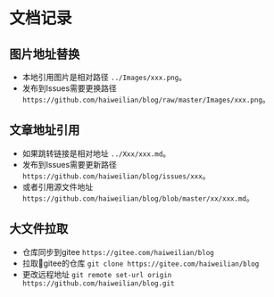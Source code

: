 # 文档记录

## 图片地址替换

- 本地引用图片是相对路径 `../Images/xxx.png`。
- 发布到Issues需要更换路径 `https://github.com/haiweilian/blog/raw/master/Images/xxx.png`。

## 文章地址引用

- 如果跳转链接是相对地址 `../Xxx/xxx.md`。
- 发布到Issues需要更新路径 `https://github.com/haiweilian/blog/issues/xxx`。
- 或者引用源文件地址 `https://github.com/haiweilian/blog/blob/master/xx/xxx.md`。

## 大文件拉取

- 仓库同步到gitee `https://gitee.com/haiweilian/blog`
- 拉取gitee的仓库 `git clone https://gitee.com/haiweilian/blog`
- 更改远程地址 `git remote set-url origin https://github.com/haiweilian/blog.git`
